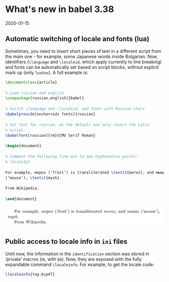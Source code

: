 # What's new in babel 3.38

2020-01-15

## Automatic switching of locale and fonts (lua)

Sometimes, you need to insert short pieces of text in a different
script from the main one - for example, some Japanese words inside
Bulgarian. Now, identifiers (`\language` and `\localeid`, which apply
currently to line breaking) and fonts can be automatically set based on
script blocks, without explicit mark up (only `luatex`). A full example
is:

```tex
\documentclass{article}

% Load russian and english
\usepackage[russian,english]{babel}

% Switch \language and \localeid, and fonts with Russian chars
\babelprovide[onchar=ids fonts]{russian}

% Set font for russian, as the default one only covers the Latin
% script.
\babelfont[russian]{rm}{CMU Serif Roman}

\begin{document}

% Comment the following line out to see hyphenation points:
% \hsize1pt

For example, мороз (‘frost’) is transliterated \textit{moroz}, and мышь
(‘mouse’), \textit{mysh}.

From Wikipedia.

\end{document}
```
![](../media/auto-script-russian.jpg)


## Public access to locale info in `ini` files

Until now, the information in the `identification` section was stored
in ‘private’ macros (ie, with `@`s). Now, they are exposed with the
fully expandable command `\localeinfo`. For example, to get the
locale code:
```tex
\localeinfo{tag.bcp47}
```